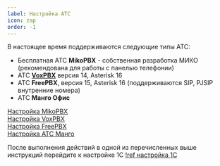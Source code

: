 ```yaml
---
label: Настройка АТС
icon: zap
order: -1
---
```

В настоящее время поддерживаются следующие типы АТС:
* Бесплатная АТС **MikoPBX** - собственная разработка МИКО (рекомендована для работы с панелью телефонии)
* АТС [**VoxPBX**](https://voxlink.ru) версия 14, Asterisk 16
* АТС **FreePBX**, версия 15, Asterisk 16 (поддерживаются SIP, PJSIP внутренние номера)
* АТС **Манго Офис**

[Настройка MikoPBX](/get-started/mikopbx) <br>
[Настройка VoxPBX](/get-started/freepbx) <br>
[Настройка FreePBX](/get-started/freepbx) <br>
[Настройка АТС Манго](/get-started/mango) <br>

После выполнения действий в одной из перечисленных выше инструкций перейдите к настройке 1С [!ref настройка 1С](~/get-started/nastroyka_1c)